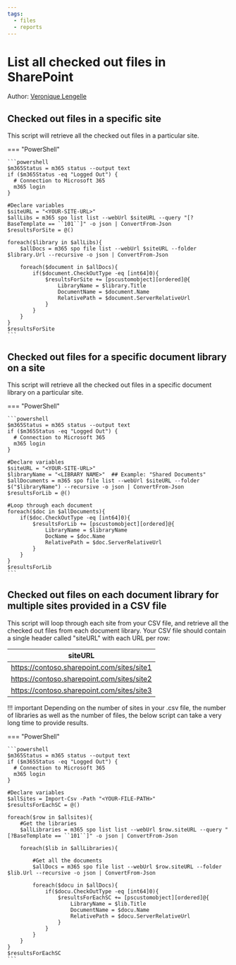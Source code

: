 ```yaml
---
tags:
  - files
  - reports
---
```


# List all checked out files in SharePoint

Author: [Veronique Lengelle](https://veronicageek.com/2020/find-checked-out-files-across-multiple-site-collections/)

## Checked out files in a specific site

This script will retrieve all the checked out files in a particular site.

=== "PowerShell"

    ```powershell
    $m365Status = m365 status --output text
    if ($m365Status -eq "Logged Out") {
      # Connection to Microsoft 365
      m365 login
    }

    #Declare variables
    $siteURL = "<YOUR-SITE-URL>"
    $allLibs = m365 spo list list --webUrl $siteURL --query "[?BaseTemplate == ``101``]" -o json | ConvertFrom-Json
    $resultsForSite = @()

    foreach($library in $allLibs){
        $allDocs = m365 spo file list --webUrl $siteURL --folder $library.Url --recursive -o json | ConvertFrom-Json

        foreach($document in $allDocs){
            if($document.CheckOutType -eq [int64]0){
                $resultsForSite += [pscustomobject][ordered]@{
                    LibraryName = $library.Title
                    DocumentName = $document.Name
                    RelativePath = $document.ServerRelativeUrl
                }
            }
        }
    }
    $resultsForSite
    ```

## Checked out files for a specific document library on a site

This script will retrieve all the checked out files in a specific document library on a particular site.

=== "PowerShell"

    ```powershell
    $m365Status = m365 status --output text
    if ($m365Status -eq "Logged Out") {
      # Connection to Microsoft 365
      m365 login
    }

    #Declare variables
    $siteURL = "<YOUR-SITE-URL>"
    $libraryName = "<LIBRARY NAME>"  ## Example: "Shared Documents"
    $allDocuments = m365 spo file list --webUrl $siteURL --folder $("$libraryName") --recursive -o json | ConvertFrom-Json
    $resultsForLib = @()

    #Loop through each document
    foreach($doc in $allDocuments){
        if($doc.CheckOutType -eq [int64]0){
            $resultsForLib += [pscustomobject][ordered]@{
                LibraryName = $libraryName
                DocName = $doc.Name
                RelativePath = $doc.ServerRelativeUrl
            }
        }
    }
    $resultsForLib
    ```

## Checked out files on each document library for multiple sites provided in a CSV file

This script will loop through each site from your CSV file, and retrieve all the checked out files from each document library. Your CSV file should contain a single header called "siteURL" with each URL per row:

| siteURL                                    |
| ------------------------------------------ |
| https://contoso.sharepoint.com/sites/site1 |
| https://contoso.sharepoint.com/sites/site2 |
| https://contoso.sharepoint.com/sites/site3 |

!!! important
    Depending on the number of sites in your .csv file, the number of libraries as well as the number of files, the below script can take a very long time to provide results.

=== "PowerShell"

    ```powershell
    $m365Status = m365 status --output text
    if ($m365Status -eq "Logged Out") {
      # Connection to Microsoft 365
      m365 login
    }

    #Declare variables
    $allSites = Import-Csv -Path "<YOUR-FILE-PATH>"
    $resultsForEachSC = @()

    foreach($row in $allsites){
        #Get the libraries
        $allLibraries = m365 spo list list --webUrl $row.siteURL --query "[?BaseTemplate == ``101``]" -o json | ConvertFrom-Json

        foreach($lib in $allLibraries){

            #Get all the documents
            $allDocs = m365 spo file list --webUrl $row.siteURL --folder $lib.Url --recursive -o json | ConvertFrom-Json

            foreach($docu in $allDocs){
                if($docu.CheckOutType -eq [int64]0){
                    $resultsForEachSC += [pscustomobject][ordered]@{
                        LibraryName = $lib.Title
                        DocumentName = $docu.Name
                        RelativePath = $docu.ServerRelativeUrl
                    }
                }
            }
        }
    }
    $resultsForEachSC
    ```
